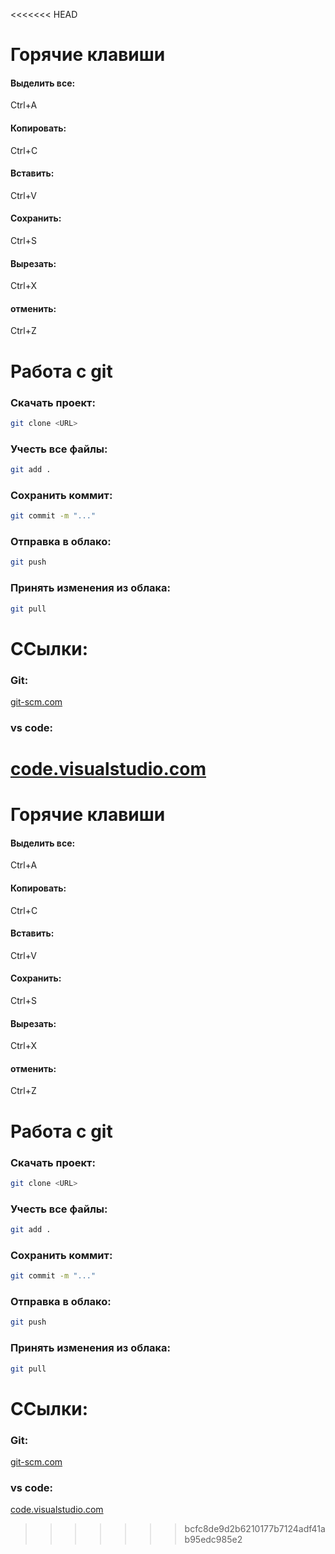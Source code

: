 <<<<<<< HEAD
# Горячие клавиши
#### Выделить все:
Ctrl+A
#### Копировать: 
Ctrl+C
#### Вставить:
Ctrl+V
#### Сохранить:
Ctrl+S
#### Вырезать:
Ctrl+X
#### отменить:
Ctrl+Z

# Работа с git
### Скачать проект:
```bash
git clone <URL>
```
### Учесть все файлы:
```bash
git add .
```
### Сохранить коммит:
```bash
git commit -m "..."
```
### Отправка в облако:
```bash 
git push
```
### Принять изменения из облака:
```bash
git pull
```

# ССылки:
### Git:
[git-scm.com](https://git-scm.com/)
### vs code:
[code.visualstudio.com](https://code.visualstudio.com/)
=======
# Горячие клавиши
#### Выделить все:
Ctrl+A
#### Копировать: 
Ctrl+C
#### Вставить:
Ctrl+V
#### Сохранить:
Ctrl+S
#### Вырезать:
Ctrl+X
#### отменить:
Ctrl+Z

# Работа с git
### Скачать проект:
```bash
git clone <URL>
```
### Учесть все файлы:
```bash
git add .
```
### Сохранить коммит:
```bash
git commit -m "..."
```
### Отправка в облако:
```bash 
git push
```
### Принять изменения из облака:
```bash
git pull
```

# ССылки:
### Git:
[git-scm.com](https://git-scm.com/)
### vs code:
[code.visualstudio.com](https://code.visualstudio.com/)
>>>>>>> bcfc8de9d2b6210177b7124adf41ab95edc985e2
